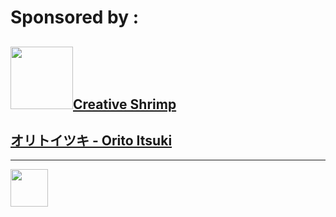 # Sponsored by :

## <a href="https://www.creativeshrimp.com/"><img src="docs/images/creativeshrimp_logo.png" height="100">Creative Shrimp<a>

## <a href="https://twitter.com/MatchaChoco010">オリトイツキ - Orito Itsuki<a>

---

<a href="https://patreon.com/pragma37"><img src="docs/images/become_a_patron.png" height="60"><a>
